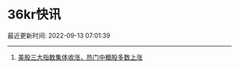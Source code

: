 # 36kr快讯

最近更新时间: 2022-09-13 07:01:39

--- 
1. [美股三大指数集体收涨，热门中概股多数上涨](https://36kr.com/newsflashes/1912858505889539) 
